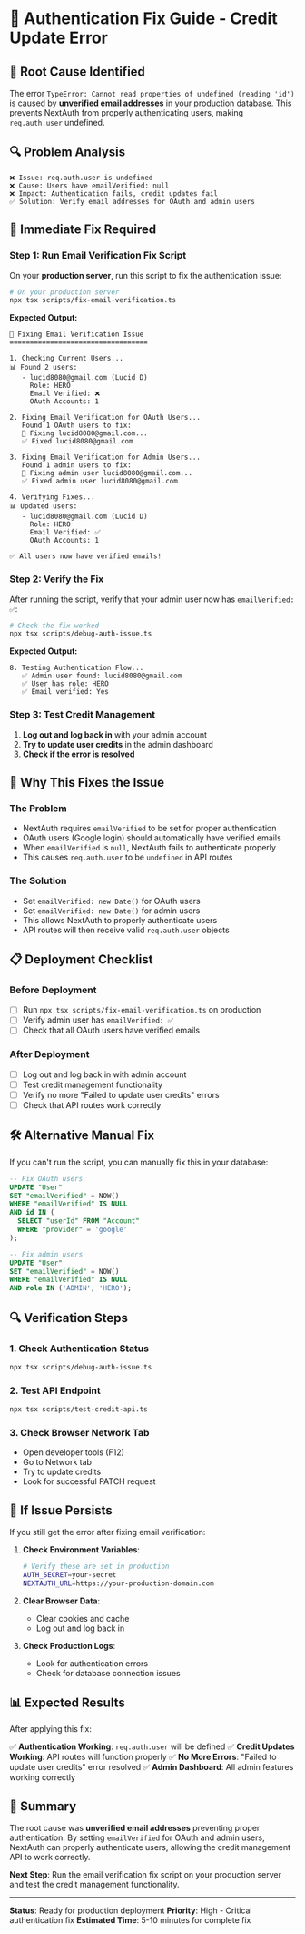 # 🔧 Authentication Fix Guide - Credit Update Error

## 🎯 **Root Cause Identified**

The error `TypeError: Cannot read properties of undefined (reading 'id')` is caused by **unverified email addresses** in your production database. This prevents NextAuth from properly authenticating users, making `req.auth.user` undefined.

## 🔍 **Problem Analysis**

```
❌ Issue: req.auth.user is undefined
❌ Cause: Users have emailVerified: null
❌ Impact: Authentication fails, credit updates fail
✅ Solution: Verify email addresses for OAuth and admin users
```

## 🚨 **Immediate Fix Required**

### **Step 1: Run Email Verification Fix Script**

On your **production server**, run this script to fix the authentication issue:

```bash
# On your production server
npx tsx scripts/fix-email-verification.ts
```

**Expected Output:**
```
🔧 Fixing Email Verification Issue
==================================

1. Checking Current Users...
📊 Found 2 users:
   - lucid8080@gmail.com (Lucid D)
     Role: HERO
     Email Verified: ❌
     OAuth Accounts: 1

2. Fixing Email Verification for OAuth Users...
   Found 1 OAuth users to fix:
   🔧 Fixing lucid8080@gmail.com...
   ✅ Fixed lucid8080@gmail.com

3. Fixing Email Verification for Admin Users...
   Found 1 admin users to fix:
   🔧 Fixing admin user lucid8080@gmail.com...
   ✅ Fixed admin user lucid8080@gmail.com

4. Verifying Fixes...
📊 Updated users:
   - lucid8080@gmail.com (Lucid D)
     Role: HERO
     Email Verified: ✅
     OAuth Accounts: 1

✅ All users now have verified emails!
```

### **Step 2: Verify the Fix**

After running the script, verify that your admin user now has `emailVerified: ✅`:

```bash
# Check the fix worked
npx tsx scripts/debug-auth-issue.ts
```

**Expected Output:**
```
8. Testing Authentication Flow...
   ✅ Admin user found: lucid8080@gmail.com
   ✅ User has role: HERO
   ✅ Email verified: Yes
```

### **Step 3: Test Credit Management**

1. **Log out and log back in** with your admin account
2. **Try to update user credits** in the admin dashboard
3. **Check if the error is resolved**

## 🔧 **Why This Fixes the Issue**

### **The Problem**
- NextAuth requires `emailVerified` to be set for proper authentication
- OAuth users (Google login) should automatically have verified emails
- When `emailVerified` is `null`, NextAuth fails to authenticate properly
- This causes `req.auth.user` to be `undefined` in API routes

### **The Solution**
- Set `emailVerified: new Date()` for OAuth users
- Set `emailVerified: new Date()` for admin users
- This allows NextAuth to properly authenticate users
- API routes will then receive valid `req.auth.user` objects

## 📋 **Deployment Checklist**

### **Before Deployment**
- [ ] Run `npx tsx scripts/fix-email-verification.ts` on production
- [ ] Verify admin user has `emailVerified: ✅`
- [ ] Check that all OAuth users have verified emails

### **After Deployment**
- [ ] Log out and log back in with admin account
- [ ] Test credit management functionality
- [ ] Verify no more "Failed to update user credits" errors
- [ ] Check that API routes work correctly

## 🛠️ **Alternative Manual Fix**

If you can't run the script, you can manually fix this in your database:

```sql
-- Fix OAuth users
UPDATE "User" 
SET "emailVerified" = NOW() 
WHERE "emailVerified" IS NULL 
AND id IN (
  SELECT "userId" FROM "Account" 
  WHERE "provider" = 'google'
);

-- Fix admin users
UPDATE "User" 
SET "emailVerified" = NOW() 
WHERE "emailVerified" IS NULL 
AND role IN ('ADMIN', 'HERO');
```

## 🔍 **Verification Steps**

### **1. Check Authentication Status**
```bash
npx tsx scripts/debug-auth-issue.ts
```

### **2. Test API Endpoint**
```bash
npx tsx scripts/test-credit-api.ts
```

### **3. Check Browser Network Tab**
- Open developer tools (F12)
- Go to Network tab
- Try to update credits
- Look for successful PATCH request

## 🚨 **If Issue Persists**

If you still get the error after fixing email verification:

1. **Check Environment Variables**:
   ```bash
   # Verify these are set in production
   AUTH_SECRET=your-secret
   NEXTAUTH_URL=https://your-production-domain.com
   ```

2. **Clear Browser Data**:
   - Clear cookies and cache
   - Log out and log back in

3. **Check Production Logs**:
   - Look for authentication errors
   - Check for database connection issues

## 📊 **Expected Results**

After applying this fix:

✅ **Authentication Working**: `req.auth.user` will be defined
✅ **Credit Updates Working**: API routes will function properly
✅ **No More Errors**: "Failed to update user credits" error resolved
✅ **Admin Dashboard**: All admin features working correctly

## 🎯 **Summary**

The root cause was **unverified email addresses** preventing proper authentication. By setting `emailVerified` for OAuth and admin users, NextAuth can properly authenticate users, allowing the credit management API to work correctly.

**Next Step**: Run the email verification fix script on your production server and test the credit management functionality.

---

**Status**: Ready for production deployment
**Priority**: High - Critical authentication fix
**Estimated Time**: 5-10 minutes for complete fix 